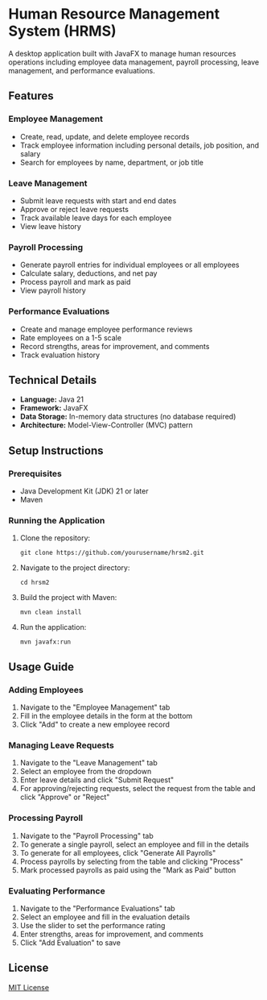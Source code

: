 # Human Resource Management System (HRMS)

A desktop application built with JavaFX to manage human resources operations including employee data management, payroll processing, leave management, and performance evaluations.

## Features

### Employee Management
- Create, read, update, and delete employee records
- Track employee information including personal details, job position, and salary
- Search for employees by name, department, or job title

### Leave Management
- Submit leave requests with start and end dates
- Approve or reject leave requests
- Track available leave days for each employee
- View leave history

### Payroll Processing
- Generate payroll entries for individual employees or all employees
- Calculate salary, deductions, and net pay
- Process payroll and mark as paid
- View payroll history

### Performance Evaluations
- Create and manage employee performance reviews
- Rate employees on a 1-5 scale
- Record strengths, areas for improvement, and comments
- Track evaluation history

## Technical Details

- **Language:** Java 21
- **Framework:** JavaFX
- **Data Storage:** In-memory data structures (no database required)
- **Architecture:** Model-View-Controller (MVC) pattern

## Setup Instructions

### Prerequisites
- Java Development Kit (JDK) 21 or later
- Maven

### Running the Application

1. Clone the repository:
   ```
   git clone https://github.com/yourusername/hrsm2.git
   ```

2. Navigate to the project directory:
   ```
   cd hrsm2
   ```

3. Build the project with Maven:
   ```
   mvn clean install
   ```

4. Run the application:
   ```
   mvn javafx:run
   ```

## Usage Guide

### Adding Employees
1. Navigate to the "Employee Management" tab
2. Fill in the employee details in the form at the bottom
3. Click "Add" to create a new employee record

### Managing Leave Requests
1. Navigate to the "Leave Management" tab
2. Select an employee from the dropdown
3. Enter leave details and click "Submit Request"
4. For approving/rejecting requests, select the request from the table and click "Approve" or "Reject"

### Processing Payroll
1. Navigate to the "Payroll Processing" tab
2. To generate a single payroll, select an employee and fill in the details
3. To generate for all employees, click "Generate All Payrolls"
4. Process payrolls by selecting from the table and clicking "Process"
5. Mark processed payrolls as paid using the "Mark as Paid" button

### Evaluating Performance
1. Navigate to the "Performance Evaluations" tab
2. Select an employee and fill in the evaluation details
3. Use the slider to set the performance rating
4. Enter strengths, areas for improvement, and comments
5. Click "Add Evaluation" to save

## License

[MIT License](LICENSE) 